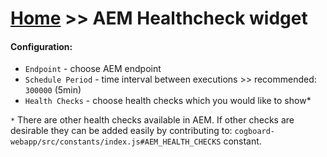 # [Home](/cogboard/) >> AEM Healthcheck widget

#### Configuration:
* `Endpoint` - choose AEM endpoint
* `Schedule Period` - time interval between executions >> recommended: `300000` (5min)
* `Health Checks` - choose health checks which you would like to show*

`*` There are other health checks available in AEM. If other checks are desirable they can be added easily by contributing to: 
`cogboard-webapp/src/constants/index.js#AEM_HEALTH_CHECKS` constant.